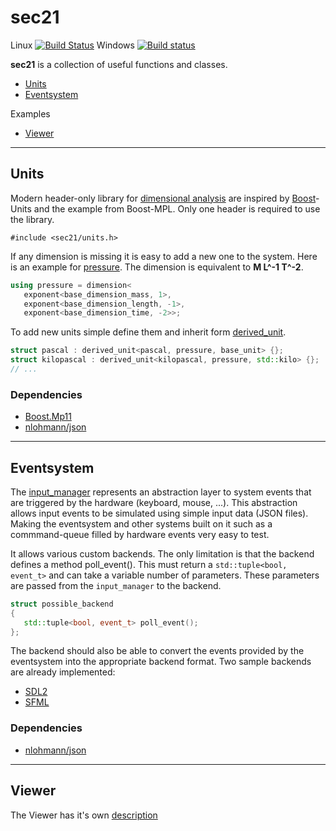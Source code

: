 # sec21

Linux [![Build Status](https://travis-ci.org/MichaelMiller-/sec21.svg?branch=master)](https://travis-ci.org/MichaelMiller-/sec21)  Windows [![Build status](https://ci.appveyor.com/api/projects/status/4s6bg4yexj0cna45?svg=true)](https://ci.appveyor.com/project/MichaelMiller-/sec21)

**sec21** is a collection of useful functions and classes.
- [Units](#Units)
- [Eventsystem](#Eventsystem)

Examples 
- [Viewer](#Viewer)

---------------------------------------
## Units

Modern header-only library for [dimensional analysis](https://en.wikipedia.org/wiki/Dimensional_analysis) are inspired by [Boost](https://www.boost.org)-Units and the example from Boost-MPL. Only one header is required to use the library.
```
#include <sec21/units.h>
```

If any dimension is missing it is easy to add a new one to the system. Here is an example for [pressure](https://en.wikipedia.org/wiki/Pressure). The dimension is equivalent to **M L^-1 T^-2**.

```c++
using pressure = dimension<
   exponent<base_dimension_mass, 1>, 
   exponent<base_dimension_length, -1>,
   exponent<base_dimension_time, -2>>;
```
To add new units simple define them and inherit form [derived_unit](https://github.com/MichaelMiller-/sec21/blob/master/include/sec21/units/unit.h).

```c++
struct pascal : derived_unit<pascal, pressure, base_unit> {};
struct kilopascal : derived_unit<kilopascal, pressure, std::kilo> {};
// ...
```

### Dependencies
- [Boost.Mp11](https://www.boost.org/doc/libs/1_74_0/libs/mp11/doc/html/mp11.html)
- [nlohmann/json](https://github.com/nlohmann/json)


---------------------------------------
## Eventsystem

The [input_manager](https://github.com/MichaelMiller-/sec21/blob/master/include/sec21/event/input_manager.h) represents an abstraction layer to system events that are triggered by the hardware (keyboard, mouse, ...). This abstraction allows input events to be simulated using simple input data (JSON files). Making the eventsystem and other systems built on it such as a commmand-queue filled by hardware events very easy to test.

It allows various custom backends. The only limitation is that the backend defines a method poll_event().
This must return a `std::tuple<bool, event_t>` and can take a variable number of parameters. These parameters are passed from the `input_manager` to the backend.

```c++
struct possible_backend
{
   std::tuple<bool, event_t> poll_event();
};

```
The backend should also be able to convert the events provided by the eventsystem into the appropriate backend format. Two sample backends are already implemented: 
- [SDL2](https://www.libsdl.org/)
- [SFML](https://www.sfml-dev.org/)

### Dependencies
- [nlohmann/json](https://github.com/nlohmann/json)


---------------------------------------
## Viewer
The Viewer has it's own [description](viewer/README.md)

